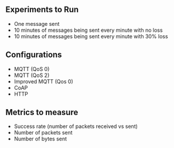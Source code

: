 ## Experiments to Run

- One message sent
- 10 minutes of messages being sent every minute with no loss
- 10 minutes of messages being sent every minute with 30% loss

## Configurations

- MQTT (QoS 0)
- MQTT (QoS 2)
- Improved MQTT (Qos 0)
- CoAP
- HTTP


## Metrics to measure

- Success rate (number of packets received vs sent)
- Number of packets sent
- Number of bytes sent

